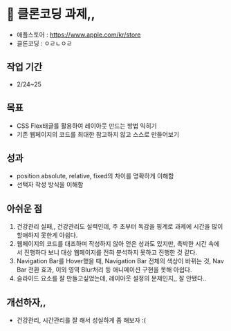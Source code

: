 # 👀 클론코딩 과제,,
- 애플스토어 : https://www.apple.com/kr/store
- 클론코딩 : ㅇㄹㄴㅇㄹ

## 작업 기간
- 2/24~25

## 목표
- CSS Flex태글를 활용하여 레이아웃 만드는 방법 익히기
- 기존 웹페이지의 코드를 최대한 참고하지 않고 스스로 만들어보기

## 성과
- position absolute, relative, fixed의 차이를 명확하게 이해함
- 선택자 작성 방식을 이해함

## 아쉬운 점
1. 건강관리 실패,, 건강관리도 실력인데, 주 초부터 독감을 핑계로 과제에 시간을 많이 할애하지 못한게 아쉽다.
1. 웹페이지의 코드를 대조하며 작성하지 않아 얻은 성과도 있지만, 촉박한 시간 속에서 진행하다 보니 대상 웹페이지를 전혀 분석하지 못하고 진행한 것 같다.
1. Navigation Bar를 Hover했을 때, Navigation Bar 전체의 색상이 바뀌는 것, Nav Bar 전환 효과, 이외 영역 Blur처리 등 애니메이션 구현을 못해 아쉽다.
1. 슬라이드 요소를 잘 만들고싶었는데, 레이아웃 설정의 문제인지,, 잘 안됐다..

## 개선하자,,
- 건강관리, 시간관리를 잘 해서 성실하게 좀 해보자 :(